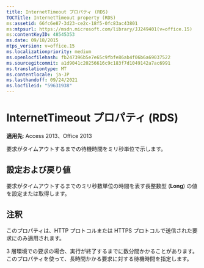 ```yaml
---
title: InternetTimeout プロパティ (RDS)
TOCTitle: InternetTimeout property (RDS)
ms:assetid: 66fc6e87-3d23-ce2c-18f5-0fc83ac43801
ms:mtpsurl: https://msdn.microsoft.com/library/JJ249401(v=office.15)
ms:contentKeyID: 48545353
ms.date: 09/18/2015
mtps_version: v=office.15
ms.localizationpriority: medium
ms.openlocfilehash: fb247396b5e7e65c9fbfe86ab4f06b6a69037522
ms.sourcegitcommit: a1d9041c20256616c9c183f7d1049142a7ac6991
ms.translationtype: MT
ms.contentlocale: ja-JP
ms.lasthandoff: 09/24/2021
ms.locfileid: "59631938"
---
```

# <a name="internettimeout-property-rds"></a>InternetTimeout プロパティ (RDS)


**適用先**: Access 2013、Office 2013

要求がタイムアウトするまでの待機時間をミリ秒単位で示します。

## <a name="settings-and-return-values"></a>設定および戻り値

要求がタイムアウトするまでのミリ秒数単位の時間を表す長整数型 (**Long**) の値を設定または取得します。

## <a name="remarks"></a>注釈

このプロパティは、HTTP プロトコルまたは HTTPS プロトコルで送信された要求にのみ適用されます。

3 層環境での要求の場合、実行が終了するまでに数分間かかることがあります。このプロパティを使って、長時間かかる要求に対する待機時間を指定します。

